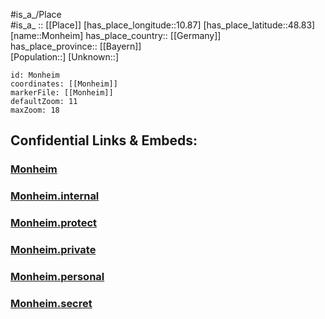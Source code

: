 ﻿---
location: [48.83,10.87] 
mapzoom: [7,12] 
mapmarker: city 
type: City
tags:
- geo/City


SpocWebEntityId: 32554
isDeleted: false
confidential: public

---
#is_a_/Place  
#is_a_ :: [[Place]] 
[has_place_longitude::10.87] 
[has_place_latitude::48.83] 
[name::Monheim] 
has_place_country:: [[Germany]]  
has_place_province:: [[Bayern]]  
[Population::] 
[Unknown::] 


```leaflet
id: Monheim
coordinates: [[Monheim]] 
markerFile: [[Monheim]] 
defaultZoom: 11 
maxZoom: 18
```


## Confidential Links & Embeds: 

### [Monheim](/_public/Earth/Continent/Europe/Europe~Central/Germany/Germany~West/Bayern/counties~Bayern/Donau-Ries/cities~Donau-Ries/Monheim.md) 

### [Monheim.internal](/_internal/Earth/Continent/Europe/Europe~Central/Germany/Germany~West/Bayern/counties~Bayern/Donau-Ries/cities~Donau-Ries/Monheim.internal.md) 

### [Monheim.protect](/_protect/Earth/Continent/Europe/Europe~Central/Germany/Germany~West/Bayern/counties~Bayern/Donau-Ries/cities~Donau-Ries/Monheim.protect.md) 

### [Monheim.private](/_private/Earth/Continent/Europe/Europe~Central/Germany/Germany~West/Bayern/counties~Bayern/Donau-Ries/cities~Donau-Ries/Monheim.private.md) 

### [Monheim.personal](/_personal/Earth/Continent/Europe/Europe~Central/Germany/Germany~West/Bayern/counties~Bayern/Donau-Ries/cities~Donau-Ries/Monheim.personal.md) 

### [Monheim.secret](/_secret/Earth/Continent/Europe/Europe~Central/Germany/Germany~West/Bayern/counties~Bayern/Donau-Ries/cities~Donau-Ries/Monheim.secret.md) 
